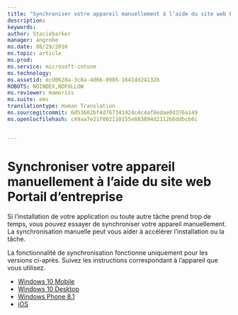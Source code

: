 ```yaml
---
title: "Synchroniser votre appareil manuellement à l’aide du site web Portail d’entreprise | Microsoft Intune"
description: 
keywords: 
author: Staciebarker
manager: angrobe
ms.date: 08/29/2016
ms.topic: article
ms.prod: 
ms.service: microsoft-intune
ms.technology: 
ms.assetid: ecd0628a-3c8a-4d6b-8985-1641dd24132b
ROBOTS: NOINDEX,NOFOLLOW
ms.reviewer: mamoriss
ms.suite: ems
translationtype: Human Translation
ms.sourcegitcommit: 6d53602bf4d767341924c4c4af8edae0d376a149
ms.openlocfilehash: c49aa7e21f002110155e883894d211266ddbcb6c


---
```



# Synchroniser votre appareil manuellement à l’aide du site web Portail d’entreprise

Si l’installation de votre application ou toute autre tâche prend trop de temps, vous pouvez essayer de synchroniser votre appareil manuellement. La synchronisation manuelle peut vous aider à accélérer l’installation ou la tâche.

La fonctionnalité de synchronisation fonctionne uniquement pour les versions ci-après. Suivez les instructions correspondant à l’appareil que vous utilisez.

* [Windows 10 Mobile](sync-your-device-manually-windows.md#windows-10-mobile)
* [Windows 10 Desktop](sync-your-device-manually-windows.md#windows-10-desktop)
* [Windows Phone 8.1](sync-your-device-manually-windows.md#windows-phone-8-1)
* [iOS](sync-your-device-manually-ios.md)



<!--HONumber=Oct16_HO2-->


